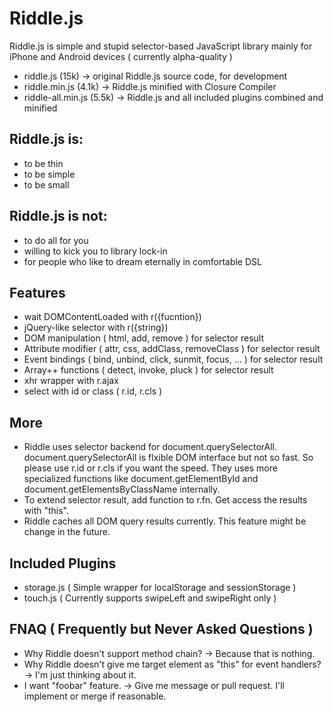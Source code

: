 Riddle.js
=======

Riddle.js is simple and stupid selector-based JavaScript library mainly for iPhone and Android devices ( currently alpha-quality )

* riddle.js (15k) -> original Riddle.js source code, for development
* riddle.min.js (4.1k) -> Riddle.js minified with Closure Compiler
* riddle-all.min.js (5.5k) -> Riddle.js and all included plugins combined and minified


Riddle.js is:
-------

* to be thin
* to be simple
* to be small


Riddle.js is not:
-------

* to do all for you
* willing to kick you to library lock-in
* for people who like to dream eternally in comfortable DSL


Features
-------

* wait DOMContentLoaded with r({fucntion})
* jQuery-like selector with r({string})
* DOM manipulation ( html, add, remove ) for selector result
* Attribute modifier ( attr, css, addClass, removeClass ) for selector result
* Event bindings ( bind, unbind, click, sunmit, focus, ... ) for selector result
* Array++ functions ( detect, invoke, pluck ) for selector result
* xhr wrapper with r.ajax
* select with id or class ( r.id, r.cls )


More
-------

* Riddle uses selector backend for document.querySelectorAll. document.querySelectorAll is flxible DOM interface but not so fast. So please use r.id or r.cls if you want the speed. They uses more specialized functions like document.getElementById and document.getElementsByClassName internally.
* To extend selector result, add function to r.fn. Get access the results with "this".
* Riddle caches all DOM query results currently. This feature might be change in the future.


Included Plugins
-------

* storage.js ( Simple wrapper for localStorage and sessionStorage )
* touch.js ( Currently supports swipeLeft and swipeRight only )


FNAQ ( Frequently but Never Asked Questions )
-------

* Why Riddle doesn't support method chain? -> Because that is nothing.
* Why Riddle doesn't give me target element as "this" for event handlers? -> I'm just thinking about it.
* I want "foobar" feature. -> Give me message or pull request. I'll implement or merge if reasonable.
